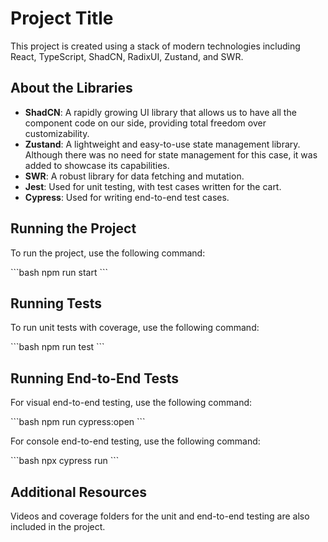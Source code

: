 # Project Title

This project is created using a stack of modern technologies including React, TypeScript, ShadCN, RadixUI, Zustand, and SWR.

## About the Libraries

- **ShadCN**: A rapidly growing UI library that allows us to have all the component code on our side, providing total freedom over customizability.
- **Zustand**: A lightweight and easy-to-use state management library. Although there was no need for state management for this case, it was added to showcase its capabilities.
- **SWR**: A robust library for data fetching and mutation.
- **Jest**: Used for unit testing, with test cases written for the cart.
- **Cypress**: Used for writing end-to-end test cases.

## Running the Project

To run the project, use the following command:

\`\`\`bash
npm run start
\`\`\`

## Running Tests

To run unit tests with coverage, use the following command:

\`\`\`bash
npm run test
\`\`\`

## Running End-to-End Tests

For visual end-to-end testing, use the following command:

\`\`\`bash
npm run cypress:open
\`\`\`

For console end-to-end testing, use the following command:

\`\`\`bash
npx cypress run
\`\`\`

## Additional Resources

Videos and coverage folders for the unit and end-to-end testing are also included in the project.
